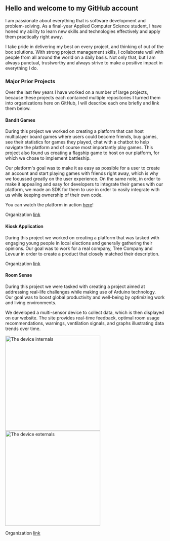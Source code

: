 ## Hello and welcome to my GitHub account
I am passionate about everything that is software development and problem-solving. As a final-year Applied Computer Science student, I have honed my ability to learn new skills and technologies effectively and apply them practically right away. 

I take pride in delivering my best on every project, and thinking of out of the box solutions. With strong project management skills, I collaborate well with people from all around the world on a daily basis. Not only that, but I am always punctual, trustworthy and always strive to make a positive impact in everything I do.

### Major Prior Projects
Over the last few years I have worked on a number of large projects, because these projects each contained multiple repositories I turned them into organizations here on GitHub, I will describe each one briefly and link them below.

#### Bandit Games
During this project we worked on creating a platform that can host multiplayer board games where users could become friends, buy games, see their statistics for games they played, chat with a chatbot to help navigate the platform and of course most importantly play games. This project also found us creating a flagship game to host on our platform, for which we chose to implement battleship.

Our platform's goal was to make it as easy as possible for a user to create an account and start playing games with friends right away, which is why we focussed greatly on the user experience. On the same note, in order to make it appealing and easy for developers to integrate their games with our platform, we made an SDK for them to use in order to easily integrate with us while keeping ownership of their own code.

You can watch the platform in action [here](https://drive.google.com/file/d/1r9aVZ8N3GHZHxB3ZbMGN4kdECHUBnohC/view)!

Organization [link](https://github.com/bandit-games-platform)

#### Kiosk Application
During this project we worked on creating a platform that was tasked with engaging young people in local elections and generally gathering their opinions. Our goal was to work for a real company, Tree Company and Levuur in order to create a product that closely matched their description.

Organization [link](https://github.com/kiosk-application)

#### Room Sense
During this project we were tasked with creating a project aimed at addressing real-life challenges while making use of Arduino technology. Our goal was to boost global productivity and well-being by optimizing work and living environments.

We developed a multi-sensor device to collect data, which is then displayed on our website. The site provides real-time feedback, optimal room usage recommendations, warnings, ventilation signals, and graphs illustrating data trends over time.

<img src="https://github.com/user-attachments/assets/2fd3d215-5274-4bf1-9ebd-bed8ae2efa91" alt="The device internals" width="300"> <img src="https://github.com/user-attachments/assets/6b5e7259-82f7-46d7-bda2-a008681f6e5a" alt="The device externals" width="300"> 

Organization [link](https://github.com/room-sense)

<!--
**RomanGordon2004/RomanGordon2004** is a ✨ _special_ ✨ repository because its `README.md` (this file) appears on your GitHub profile.

Here are some ideas to get you started:

- 🔭 I’m currently working on ...
- 🌱 I’m currently learning ...
- 👯 I’m looking to collaborate on ...
- 🤔 I’m looking for help with ...
- 💬 Ask me about ...
- 📫 How to reach me: ...
- 😄 Pronouns: ...
- ⚡ Fun fact: ...
-->
